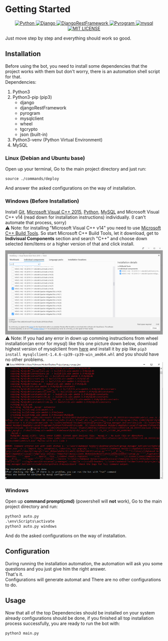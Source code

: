 # Getting Started

<p align="center">
    <a href="https://www.python.org/downloads/">
        <img alt="Python" src="https://img.shields.io/static/v1?label=Python&message=v3.8.5&color=blue&logo=python&logoColor=white">
    </a>
    <a href="https://pypi.org/project/Django/3.1.6/">
        <img alt="Django" src="https://img.shields.io/pypi/v/django/3.1.6?color=blue&label=Django&logo=django">
    </a>
    <a href="https://pypi.org/project/djangorestframework/3.12.2/">
        <img alt="DjangoRestFramework" src="https://img.shields.io/pypi/v/djangorestframework/3.12.2?color=blue&label=DjangoRestFramework&logo=django">
    </a>
    <a href="https://pypi.org/project/Pyrogram/1.1.13/">
        <img alt="Pyrogram" src="https://img.shields.io/pypi/v/pyrogram/1.1.13?color=blue&label=Pyrogram&logo=telegram">
    </a>
    <a href="https://www.mysql.com/downloads/">
        <img alt="mysql" src="https://img.shields.io/github/v/tag/mysql/mysql-server?label=mysql&logo=mysql&logoColor=white">
    </a>
    <a href="LICENSE">
        <img alt="MIT LICENSE" src="https://img.shields.io/badge/License-MIT-green">
    </a>
</p>

Just move step by step and everything should work so good.

## Installation

Before using the bot, you need to install some dependencies that the project works with them but don't worry, there is an automation shell script for that.\
Dependencies:
1. Python3
2. Python3-pip (pip3)
    * django
    * djangoRestFramework
    * pyrogram
    * mysqlclient
    * wheel
    * tgcrypto
    * json (built-in)
3. Python3-venv (Python Virtual Environment)
4. MySQL

### Linux (Debian and Ubuntu base)

Open up your terminal, Go to the main project directory and just run:
```
source ./commands/deploy
```
And answer the asked configurations on the way of installation.
### Windows (Before Installation)

Install [Git](https://git-scm.com/download/win), [Microsoft Visual C++ 2015](https://www.microsoft.com/en-us/download/details.aspx?id=52685), [Python](https://www.python.org/downloads/), [MySQL](https://dev.mysql.com/downloads/installer/) and Microsoft Visual C++ v14 (read down for installation instructions) individually. (I can't automate that process, sorry)\
⚠️ Note: for installing "Microsoft Visual C++ v14" you need to use [Microsoft C++ Build Tools](https://visualstudio.microsoft.com/visual-cpp-build-tools/). So start Microsoft C++ Build Tools, let it download, get to **Indivisual Components** section and search "C++" and choose down selected item/items or a higher version of that and click install.\
![](./pics/build-tools.png)
⚠️ Note: If you had any error in down up comming instructions from wheel installation(an error for mysql) like this one picture down below, download highest version of mysqlclient from [here](https://www.lfd.uci.edu/~gohlke/pythonlibs/#mysqlclient) and install it by pip like `pip3 install mysqlclient-1.4.6-cp39-cp39-win_amd64.whl` and you should have no other problems.
![](./pics/wheel-error.png)

### Windows

Open up **command prompt(cmd)** (powershell will **not** work), Go to the main project directory and run:
```
python3 auto.py
.\env\Scripts\activate
python3 auto.py windows
```
And do the asked configurations on the way of installation.

## Configuration

During running the installation automation, the automation will ask you some questions and you just give him the right answer.\
That's it.\
Configurations will generate automat and There are no other configurations to do.

## Usage

Now that all of the top Dependencies should be installed on your system already configurations should be done, if you finished all top installation process successfully, you are ready to run the bot with:
```
python3 main.py
```